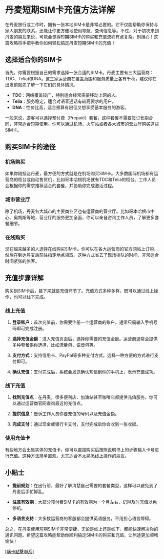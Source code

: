 # 丹麦短期SIM卡充值方法详解

在丹麦旅行或工作时，拥有一张本地SIM卡是非常必要的。它不仅能帮助你保持与家人朋友的联系，还能让你更方便地使用导航、查询信息等。不过，对于初次来到丹麦的朋友来说，可能会觉得短期SIM卡的购买和充值流程有点复杂。别担心！这篇攻略将手把手教你如何轻松搞定丹麦短期SIM卡的充值！

## 选择适合你的SIM卡

首先，你需要根据自己的需求选择一张合适的SIM卡。丹麦主要有三大运营商：TDC、Telia和DNA。这三家运营商在覆盖范围和服务质量上各有千秋，建议你在出发前就先了解一下它们的具体情况。

- **TDC**：网络覆盖较广，特别适合经常需要移动上网的人。
- **Telia**：服务稳定，适合对语音通话有较高要求的用户。
- **DNA**：性价比高，适合预算有限但又想享受基本服务的游客。

一般来说，游客可以选择预付费（Prepaid）套餐，这种套餐不需要签订长期合同，非常适合短期使用。你可以通过机场、火车站或者各大城市的营业厅购买这些SIM卡。

## 购买SIM卡的途径

### 机场购买

如果你刚抵达丹麦，最方便的方式就是在机场购买SIM卡。大多数国际机场都有运营商的柜台或自动售货机，比如哥本哈根机场就有TDC和Telia的柜台。工作人员会根据你的需求推荐适合的套餐，并协助你完成激活过程。

### 城市营业厅

除了机场，丹麦各大城市的主要商业区也有运营商的营业厅。比如哥本哈根市中心、奥胡斯等地，营业厅的服务更加全面，你可以亲自咨询工作人员，了解更多套餐细节。

### 在线购买

现在越来越多的人选择在线购买SIM卡。你可以在各大运营商的官方网站上订购，然后在到达丹麦后前往指定地点领取。这种方式省去了现场排队的时间，非常适合时间紧张的旅客。

## 充值步骤详解

购买到SIM卡后，接下来就是充值环节了。充值方式多种多样，既可以通过线上操作，也可以线下完成。

### 线上充值

1. **登录账户**：首次充值前，你需要注册一个运营商的账户。通常只需输入手机号码即可完成注册。
   
2. **选择充值金额**：进入充值页面后，选择你需要的充值金额。运营商通常会提供多种套餐供你选择，比如流量包、语音包等。

3. **支付方式**：支持信用卡、PayPal等多种支付方式。选择一种方便的方式进行支付即可。

4. **确认充值**：支付完成后，系统会发送确认短信到你的手机上，表示充值成功。

### 线下充值

1. **找到充值点**：在丹麦，很多便利店、加油站甚至咖啡店都提供充值服务。你可以通过运营商官网查询最近的充值点。

2. **提供信息**：告诉工作人员你要充值的号码以及充值金额。

3. **完成支付**：通过现金或银行卡支付，支付完成后你会收到一张收据。

### 使用充值卡

有些地方会出售实体的充值卡，你可以直接购买后按照说明书上的步骤输入卡号进行充值。这种方法简单直观，尤其适合不太熟悉线上操作的朋友。

## 小贴士

- **提前规划**：在出行前，最好了解清楚自己需要的套餐类型，这样可以避免到了丹麦后手忙脚乱。
  
- **注意有效期**：大部分预付费SIM卡的有效期为一个月左右，记得及时充值以免停机。

- **多语言支持**：大多数运营商的客服都会提供英语服务，不用担心语言障碍。

总之，在丹麦使用短期SIM卡非常便捷，无论是线上还是线下，都能快速解决你的通讯问题。希望这篇攻略能帮助你顺利搞定SIM卡的购买和充值，让旅途更加顺畅愉快！

[[購卡點擊聯系](https://t.me/s/esim1088)]